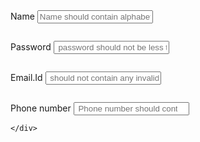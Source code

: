 <!DOCTYPE html>
<html lang="en">

<head>
    <meta charset="UTF-8">
    <meta http-equiv="X-UA-Compatible" content="IE=edge">
    <meta name="viewport" content="width=device-width, initial-scale=1.0">
    <title>Document</title>
</head>

<body>
    <div class=container>
        <label for=" " class="form-group"></label>
        Name
        <input type  = "text" name = " " id = " "class = "form-control"placeholder="Name should contain alphabets and the length should not be less than 6 characters length">
            <label for = " " class = "form-group"></label><pre></pre>
            Password 
            <input type="password"name=""id=""class="form-control"placeholder=" password should not be less than 6 characters length ">
            <label for=" "class="form-group"></label><pre></pre>
            Email.Id
            <input type=" email"name=""id=""class="form-control"placeholder=" should not contain any invalid and must follow the standard pattern name@domain.com">
            <label for="" class="form-group"></label><pre></pre>
            Phone number
            <input type="number"name=""id=""class="form-control" placeholder =" Phone number should contain 10 digits only">
            <label for=""class="form-group"></label>
            
    </div>
   
</body>
</html>
